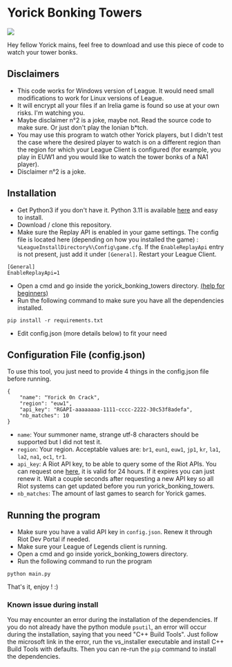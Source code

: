 # Yorick Bonking Towers
![](http://ddragon.leagueoflegends.com/cdn/img/champion/splash/Yorick_1.jpg)

Hey fellow Yorick mains, feel free to download and use this piece of code to watch your tower bonks.

## Disclaimers

- This code works for Windows version of League. It would need small modifications to work for Linux versions of League.
- It will encrypt all your files if an Irelia game is found so use at your own risks. I'm watching you.
- Maybe disclaimer n°2 is a joke, maybe not. Read the source code to make sure. Or just don't play the Ionian b*tch.
- You may use this program to watch other Yorick players, but I didn't test the case where the desired player to watch is on a different region than the region for which your League Client is configured (for example, you play in EUW1 and you would like to watch the tower bonks of a NA1 player).
- Disclaimer n°2 is a joke.

## Installation

- Get Python3 if you don't have it. Python 3.11 is available [here](https://www.python.org/downloads/windows/) and easy to install.
- Download / clone this repository.
- Make sure the Replay API is enabled in your game settings. The config file is located here (depending on how you installed the game) : `%LeagueInstallDirectory%\Config\game.cfg`. If the `EnableReplayApi` entry is not present, just add it under `[General]`. Restart your League Client.
```
[General]
EnableReplayApi=1
```
- Open a cmd and go inside the yorick_bonking_towers directory. [(help for beginners)](https://www.geeksforgeeks.org/cd-cmd-command/)
- Run the following command to make sure you have all the dependencies installed.
```
pip install -r requirements.txt 
```
- Edit config.json (more details below) to fit your need

## Configuration File (config.json)
To use this tool, you just need to provide 4 things in the config.json file before running.
```
{
    "name": "Yorick 0n Crack",
    "region": "euw1",
    "api_key": "RGAPI-aaaaaaaa-1111-cccc-2222-30c53f8adefa",
    "nb_matches": 10
}
```
- `name`: Your summoner name, strange utf-8 characters should be supported but I did not test it.
- `region`: Your region. Acceptable values are: `br1`, `eun1`, `euw1`, `jp1`, `kr`, `la1`, `la2`, `na1`, `oc1`, `tr1`.
- `api_key`: A Riot API key, to be able to query some of the Riot APIs. You can request one [here](https://developer.riotgames.com/), it is valid for 24 hours. If it expires you can just renew it. Wait a couple seconds after requesting a new API key so all Riot systems can get updated before you run yorick_bonking_towers.
- `nb_matches`: The amount of last games to search for Yorick games.

## Running the program

- Make sure you have a valid API key in `config.json`. Renew it through Riot Dev Portal if needed.
- Make sure your League of Legends client is running.
- Open a cmd and go inside yorick_bonking_towers directory.
- Run the following command to run the program
```
python main.py
```

That's it, enjoy ! :)

### Known issue during install

You may encounter an error during the installation of the dependencies. If you do not already have the python module `psutil`, an error will occur during the installation, saying that you need "C++ Build Tools". Just follow the microsoft link in the error, run the vs_installer executable and install C++ Build Tools with defaults. Then you can re-run the `pip` command to install the dependencies.

